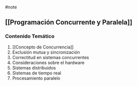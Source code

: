 #note 
## [[Programación Concurrente y Paralela]]
### Contenido Temático
1. [[Concepto de Concurrencia]]
2. Exclusión mutua y sincronización
3. Correctitud en sistemas concurrentes
4. Consideraciones sobre el hardware
5. Sistemas distribuidos
6. Sistemas de tiempo real
7. Procesamiento paralelo

